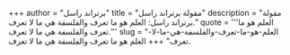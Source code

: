 +++
author = "برتراند راسل"
title = "مقولة برتراند راسل"
description = "مقولة برتراند راسل: العلم هو ما تعرف والفلسفة هي ما لا تعرف."
quote = '''العلم هو ما تعرف والفلسفة هي ما لا تعرف.''' 
slug = "العلم-هو-ما-تعرف-والفلسفة-هي-ما-لا-تعرف"
+++
العلم هو ما تعرف والفلسفة هي ما لا تعرف.

